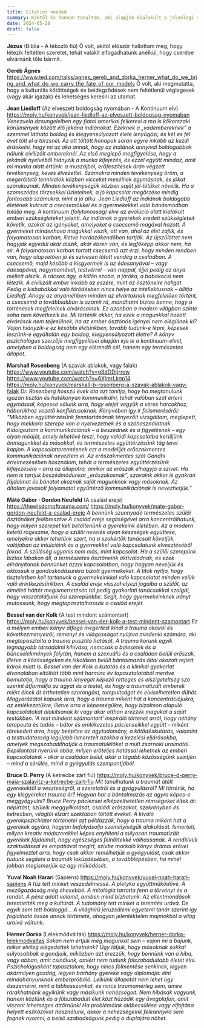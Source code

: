 ```yaml
---
title: Citation needed
summary: Kiktől és honnan tanultam, ami alapján kialakult a jelenlegi világképem. Számomra a legfontosabb olvasmányok ezek voltak.
date: 2024-05-20
draft: false
---
```

**Jézus** (Biblia - A tékozló fiú)
Ő volt, akitől először hallottam meg, hogy létezik feltétlen szeretet, tehát valakit elfogadhatunk anélkül, hogy cserébe elvárnánk tőle bármit.

**Geréb Ágnes** 
https://www.ted.com/talks/agnes_gereb_and_dorka_herner_what_do_we_bring_and_what_do_we_carry_the_fate_of_our_models
Ő volt, aki megmutatta, hogy a kulturális kötöttségek és beidegződések nem feltétlenül véglegesek (vagy akár igazak) és lehetséges keresni az utamat.

**Jean Liedloff** (Az elveszett boldogság nyomában - A Kontinuum elv)
https://moly.hu/konyvek/jean-liedloff-az-elveszett-boldogsag-nyomaban
*Venezuela ​dzsungeleiben egy fiatal amerikai felkeresi a ma is kőkorszaki körülmények között élő jekána indiánokat. Ezeknek a „vadembereknek” a szemmel látható boldog és kiegyensúlyozott élete lenyűgözi, és két és fél évet tölt el a törzsnél. Az ott töltött hónapok során egyre inkább az kezdi érdekelni, hogy mi az oka annak, hogy az indiánok annyival boldogabbak nálunk civilizált embereknél. Az első meglepő megfigyelése, hogy a jekánák nyelvéből hiányzik a munka kifejezés, és ezzel együtt mindaz, amit mi munka alatt értünk: a muszájból, erőfeszítések árán végzett tevékenység, kevés élvezettel. Számukra minden tevékenység öröm, a megerőltető tennivalók közben vicceket mesélnek egymásnak, és jókat szórakoznak. Minden tevékenységük közben saját jól-létüket növelik. Ha a szomszédos törzsekkel üzletelnek, a jó kapcsolat megőrzése mindig fontosabb számukra, mint a jó alku. Jean Liedloff az indiánok boldogabb életének kulcsát a csecsemőkkel és a gyermekekkel való bánásmódban találja meg. A kontinuum (folytonosság) elve az evolúció alatt kialakult emberi szükségleteket jelenti. Az indiánok a gyerekek eredeti szükségleteit követik, azokat az igényeket, amelyeket a csecsemő magával hozott. A gyermeket mindenhova magukkal viszik, ott van, ahol az élet zajlik, és folyamatosan karban, illetve hordozókendőben tartják. Az újszülöttet nem hagyják egyedül akár alszik, akár ébren van, és legfőképp akkor nem, ha sír. A folyamatosan karban tartott csecsemő azt érzi, hogy minden rendben van, hogy alapvetően jó és szívesen látott vendég a családban. A csecsemő, majd később a kisgyermek is az édesanyával – vagy édesapával, nagymamával, testvérrel – van nappal, éjjel pedig az anya mellett alszik. A rácsos ágy, a külön szoba, a járóka, a babakocsi nem létezik. A civilizált ember inkább az eszére, mint az ösztöneire hallgat. Pedig a kisbabákkal való törődésben nincs helye az intellektusnak – állítja Liedloff. Ahogy az anyaméhben minden az elvártaknak megfelelően történt, a csecsemő a továbbiakban is számít rá, mondhatni biztos benne, hogy a történések megfelelnek elvárásainak. Ez azonban a modern világban szinte soha nem következik be. Mi történik akkor, ha ezek a magunkkal hozott elvárások nem teljesülnek, ha az ember ösztönös igényei nem elégülnek ki? Vajon hiányzik-e ez későbbi életünkben, tovább tudunk-e lépni, képesek leszünk-e egyáltalán egy boldog, kiegyensúlyozott életre? A könyv pszichológus szerzője megfigyelései alapján írja le a kontinuum-elvet, amelyben a boldogság nem egy elérendő cél, hanem egy természetes állapot.*

**Marshall Rosenbeng** (A szavak ablakok, vagy falak)
https://www.youtube.com/watch?v=g8dDDtjrrow
https://www.youtube.com/watch?v=6XjmrLkgp14
https://moly.hu/konyvek/marshall-b-rosenberg-a-szavak-ablakok-vagy-falak
*Dr. Rosenberg hosszú évek óta azt tanítja, hogy ha megtanulunk igazán tisztán és hatékonyan kommunikálni, tehát valóban szót érteni egymással, képessé válunk arra, hogy elejét vegyük a véres harcokhoz, háborúkhoz vezető konfliktusoknak.*
*Könyvében így ír felismeréséről: "Miközben együttérzésünk fenntartásának tényezőit vizsgáltam, meglepett, hogy mekkora szerepe van a nyelvezetnek és a szóhasználatnak. Kidolgoztam a kommunikációnak – a beszédnek és a figyelésnek – egy olyan módját, amely lehetővé teszi, hogy valódi kapcsolatba kerüljünk önmagunkkal és másokkal, és természetes együttérzésünk tág teret kapjon. A kapcsolatteremtésnek ezt a modelljét erőszakmentes kommunikációnak neveztem el. Az erőszakmentes szót Gandhi értelmezésében használom, tehát a természetes együttérzésünk kifejezésére – arra az állapotra, amikor az erőszak elhagyja a szívet. Ha nem is tartjuk beszédmódunkat „erőszakosnak”, szavaink akkor is gyakran fájdalmat és bánatot okoznak saját magunknak vagy másoknak. Az általam javasolt folyamatot együttérző kommunikációnak is nevezhetjük."*

**Máté Gábor · Gordon Neufeld** (A ​család ereje)
https://thewisdomoftrauma.com/
https://moly.hu/konyvek/mate-gabor-gordon-neufeld-a-csalad-ereje
*A bennünk szunnyadó természetes szülői ösztönöket felébresztve A család ereje segítségével arra koncentrálhatunk, hogy milyen szerepet kell betöltenünk a gyerekeink életében. Az a modern keletű rögeszme, hogy a szülői nevelés olyan készségek együttese, amelyekre akkor tehetünk szert, ha a szakértők tanácsait követjük, valójában az intuícióink és a gyermekkel való kapcsolatunk elvesztéséből fakad. A szülőség ugyanis nem más, mint kapcsolat. Ha a szülői szerepünk biztos lábakon áll, a természetes ösztöneink aktiválódnak, és ezek elirányítanak bennünket azzal kapcsolatban, hogy hogyan neveljük és oktassuk a gondoskodásunkra bízott gyermekeket. A titok nyitja, hogy tiszteletben kell tartanunk a gyermekeinkkel való kapcsolatot minden velük való érintkezésünkben.*
*A család ereje visszahelyezi jogaiba a szülőt, az elméleti háttér megismertetésén túl pedig gyakorlati tanácsokkal szolgál, hogy visszataláljunk ősi szerepünkbe. Segít, hogy gyermekeinknek irányt mutassunk, hogy megtapasztalhassák a család erejét.*

**Bessel van der Kolk** (A ​test mindent számontart)
https://moly.hu/konyvek/bessel-van-der-kolk-a-test-mindent-szamontart
*Ez ​a mélyen emberi könyv átfogó megértést kínál a trauma okairól és következményeiről, reményt és világosságot nyújtva mindenki számára, aki megtapasztalta a trauma pusztító hatását. A trauma korunk egyik legnagyobb társadalmi kihívása, nemcsak a balesetek és a bűncselekmények folytán, hanem a szexuális és a családon belüli erőszak, illetve a közösségeken és iskolákon belüli bántalmazás által okozott rejtett károk miatt is.*
*Bessel van der Kolk a kutatás és a klinikai gyakorlat élvonalában eltöltött több mint harminc év tapasztalatából merítve bemutatja, hogy a trauma lényegét képező rettegés és elszigeteltség szó szerint átformálja az agyat és a testet, és hogy a traumatizált emberek miért élnek át érthetetlen szorongást, tompultságot és elviselhetetlen dühöt. Magyarázatot kapunk arra, hogy a trauma miként hat a koncentrációjukra, az emlékezetükre, illetve arra a képességükre, hogy bizalmon alapuló kapcsolatokat alakítsanak ki vagy akár otthon érezzék magukat a saját testükben.*
*'A test mindent számontart' inspiráló történet arról, hogy néhány terapeuta és tudós – bátor és emlékezetes pácienseikkel együtt – miként törekedett arra, hogy beépítse az agytudomány, a kötődéskutatás, valamint a testtudatosság legújabb ismereteit azokba a kezelési eljárásokba, amelyek megszabadíthatják a traumatúlélőket a múlt zsarnoki uralmától. Bepillantást nyerünk abba, milyen erőteljes hatással lehetnek az emberi kapcsolataink – akár a családon belül, akár a tágabb közösségünk szintjén – mind a sérülés, mind a gyógyulás szempontjából.*

**Bruce D. Perry** (A ​ketrecbe zárt fiú)
https://moly.hu/konyvek/bruce-d-perry-maia-szalavitz-a-ketrecbe-zart-fiu
*Mit ​tanulhatunk a traumát átélt gyerekektől a veszteségről, a szeretetről és a gyógyulásról?*
*Mi történik, ha egy kisgyereket trauma ér? Hogyan hat a bántalmazás az agyra képes-e meggyógyulni? Bruce Perry páciensei elképzelhetetlen rémségeket éltek át: népirtást, szüleik meggyilkolását, családi erőszakot, szekrényben és ketrecben, világtól elzárt szektában töltött éveket. A kiváló gyerekpszichiáter történetei azt példázzák, hogy a trauma miként hat a gyerekek agyára, hogyan befolyásolja személyiségük alakulását. Ismerteti, milyen kreatív módszerekkel képes enyhíteni a súlyosan traumatizált gyerekek fájdalmát, hogy egészséges felnőttekké válhassanak. A rendkívüli szaktudással és empátiával megírt, szívbe markoló könyv drámai erővel figyelmeztet arra, hogy csak akkor remélhetjük a gyógyulást, csak akkor tudunk segíteni a traumák leküzdésében, a továbblépésben, ha minél jobban megismerjük az agy működését.*

**Yuval Noah Harari** (Sapiens)
https://moly.hu/konyvek/yuval-noah-harari-sapiens
*A tűz tett minket veszedelmessé. A pletyka együttműködővé. A mezőgazdaság még éhesebbé. A mitológia tartotta fenn a törvényt és a rendet. A pénz adott valamit, amiben mind bízhatunk. Az ellentmondások teremtették meg a kultúrát. A tudomány tett minket a teremtés urává. De egyik sem tett boldoggá…*
*A világhírű jeruzsálemi egyetemi tanár szerint így foglalható össze annak története, ahogyan jelentéktelen majmokból a világ uraivá váltunk.*

**Herner Dorka** (Lélekmódváltás)
https://moly.hu/konyvek/herner-dorka-lelekmodvaltas
*Sokan ​nem értjük még magunkat sem – vajon mi a bajunk, mikor elvileg elégedettek lehetnénk? Úgy látjuk, hogy másoknak sokkal súlyosabbak a gondjaik, miközben azt érezzük, hogy bennünk van a hiba, vagy abban, amit csinálunk, amiért nem tudunk fölszabadultabb életet élni.*
*Pszichológusként tapasztalom, hogy nincs fölmentése senkinek, legyen akármilyen gazdag, legyen bárhány gyereke vagy diplomája: élni mindahányunknak emberpróbáló. Lelkünk állapotát nem lehet úgy összemérni, mint a lábhosszunkat, és nincs traumamérleg sem, amire rárakhatnánk egyikünk vagy másikunk nehézségeit.*
*Nem hibásak vagyunk, hanem köztünk és a fölszabadult élet közt húzódik egy üvegplafon, amit viszont lehetséges áttörnünk! Ha problémáink alábecsülése vagy elfojtása helyett eszközöket használunk, akkor a nehézségeink feleannyira sem fognak nyomni, a belső szabadságunk pedig a duplájára nőhet.*
